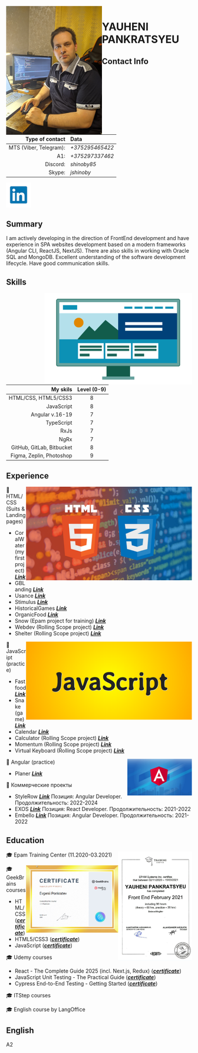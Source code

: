 <img align="left" alt="My photo" src="images/myImgNew.jpg" width="260" >

# YAUHENI PANKRATSYEU

## Contact Info
|Type of contact|Data|
|-----:|:------|
|MTS (Viber, Telegram):|*+375295465422*|
|A1:|*+375297337462*|
|Discord:|*shinoby85*|
|Skype:|*jshinoby*|

[![LinkedIn](images/ld.png)][3]

## Summary
I am actively developing in the direction of FrontEnd development and have experience in SPA 
websites development based on a modern frameworks (Angular CLI, ReactJS, NextJS). There 
are also skills in working with Oracle SQL and MongoDB. Excellent understanding of the software 
development lifecycle. Have good communication skills.

## Skills

<img src="images/develop.gif" align="right" width="400" alt="dev animate">

|My skils|Level (0-9)|
|----:|:----:|
|HTML/CSS, HTML5/CSS3|8|
|JavaScript|8|
|Angular v.16-19|7|
|TypeScript|7|
|RxJs|7|
|NgRx|7|
|GitHub, GitLab, Bitbucket|8|
|Figma, Zeplin, Photoshop|9|


## Experience

<img src="images/html-css.jpg" align="right" width="450" alt="html label">

:star2: HTML/CSS (Suits & Landing pages)
  * CoralWater (my first project) ***[Link](https://zhenya85.github.io/coralwater/)***
  * GBLanding  ***[Link](https://zhenya85.github.io/GBLanding/)***
  * Usance  ***[Link](https://zhenya85.github.io/Usance/)***
  * Stimulus  ***[Link](https://zhenya85.github.io/stimulus/)***
  * HistoricalGames  ***[Link](https://zhenya85.github.io/HistoricalGames/)***
  * OrganicFood  ***[Link](https://zhenya85.github.io/OrganicFood/)***
  * Snow (Epam project for training)  ***[Link](https://zhenya85.github.io/Snow/)***
  * Webdev (Rolling Scope project)   ***[Link](https://zhenya85.github.io/webdev/)***
  * Shelter (Rolling Scope project)   ***[Link](https://zhenya85.github.io/shelter/)***

<img src="images/js.png" align="right" width="450" alt="js label">



:star2: JavaScript (practice)
  * Fastfood  ***[Link](https://zhenya85.github.io/Fastfood/)***
  * Snake (game)  ***[Link](https://zhenya85.github.io/Snake/)***
  * Calendar  ***[Link](https://zhenya85.github.io/Calendar/)***
  * Calculator (Rolling Scope project)   ***[Link](https://zhenya85.github.io/calculator/)***
  * Momentum (Rolling Scope project)   ***[Link](https://zhenya85.github.io/momentum/)***
  * Virtual Keyboard (Rolling Scope project)   ***[Link](https://zhenya85.github.io/virtual-keyboard/)***


<img src="images/angular.jpg" align="right" width="175" alt="angular label">

:star2: Angular (practice)
  * Planer   ***[Link](https://shinoby85.github.io/newplaner/home)***

:star2:  Коммерческие проекты
 * StyleRow ***[Link](https://www.stylerow.com/)*** Позиция: Angular Developer. Продолжительность: 2022-2024
 * EXOS ***[Link](https://www.teamexos.com/)*** Позиция: React Developer. Продолжительность: 2021-2022
 * Embello ***[Link](https://livingbydesignshowhouse.com/)*** Позиция: Angular Developer. Продолжительность: 2021-2022


## Education

<img align='right' alt='sert' src="images/epam.jpg" width="200"/>

:mortar_board: Epam Training Center (11.2020-03.2021)

<img align='right' alt='sert' src="images/education.jpg" width="250"/>

:mortar_board: GeekBrains courses
   - HTML/CSS (**_[certificate](https://geekbrains.ru/certificates/633912.en)_**)
   - HTML5/CSS3 (**_[certificate](https://geekbrains.ru/certificates/351259.en)_**)
   - JavaScript (**_[certificate](https://geekbrains.ru/certificates/788710.en)_**)

:mortar_board: Udemy courses
- React - The Complete Guide 2025 (incl. Next.js, Redux) (**_[certificate](https://udemy-certificate.s3.amazonaws.com/image/UC-82f45f66-d125-4022-8da5-f4961b5e1bdb.jpg)_**)
- JavaScript Unit Testing - The Practical Guide (**_[certificate](https://udemy-certificate.s3.amazonaws.com/image/UC-076c0de4-3c85-4ca9-968f-843e74f9f24a.jpg)_**)
- Cypress End-to-End Testing - Getting Started (**_[certificate](https://udemy-certificate.s3.amazonaws.com/image/UC-55f93a35-19fd-4160-b950-ac9dfc945598.jpg)_**)

:mortar_board: ITStep courses

:mortar_board: English course by LangOffice

## English
A2


[1]:https://vk.com/eponk
[2]:https://www.facebook.com/profile.php?id=100000615839048
[3]:https://www.linkedin.com/in/yauheni-pankratsyeu-b172b5152/







<!--

### Hi there 👋

**shinoby85/shinoby85** is a ✨ _special_ ✨ repository because its `README.md` (this file) appears on your GitHub profile.

Here are some ideas to get you started:

- 🔭 I’m currently working on ...
- 🌱 I’m currently learning ...
- 👯 I’m looking to collaborate on ...
- 🤔 I’m looking for help with ...
- 💬 Ask me about ...
- 📫 How to reach me: ...
- 😄 Pronouns: ...
- ⚡ Fun fact: ...
-->

